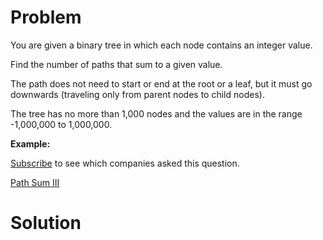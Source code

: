 
# Problem

You are given a binary tree in which each node contains an integer value.

Find the number of paths that sum to a given value.

The path does not need to start or end at the root or a leaf, but it must go
downwards (traveling only from parent nodes to child nodes).

The tree has no more than 1,000 nodes and the values are in the range
-1,000,000 to 1,000,000.

**Example:**

[Subscribe](/subscribe/) to see which companies asked this question.



[Path Sum III](https://leetcode.com/problems/path-sum-iii)

# Solution



